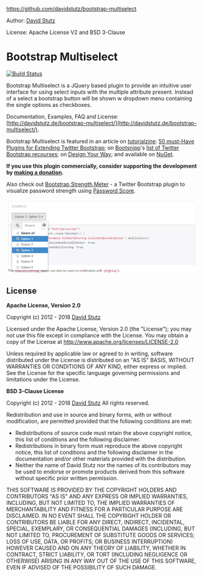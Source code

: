 https://github.com/davidstutz/bootstrap-multiselect

Author: <a href="https://davidstutz.de/"> David Stutz </a>

License: Apache License V2 and BSD 3-Clause

# Bootstrap Multiselect

[![Build Status](https://travis-ci.org/davidstutz/bootstrap-multiselect.svg?branch=master)](https://travis-ci.org/davidstutz/bootstrap-multiselect)

Bootstrap Multiselect is a JQuery based plugin to provide an intuitive user interface for using select inputs with the multiple attribute present. Instead of a select a bootstrap button will be shown w dropdown menu containing the single options as checkboxes.

Documentation, Examples, FAQ and License: [http://davidstutz.de/bootstrap-multiselect/](http://davidstutz.de/bootstrap-multiselect/).

Bootstrap Multiselect is featured in an article on [tutorialzine](http://tutorialzine.com/): [50 must-Have Plugins for Extending Twitter Bootstrap](http://tutorialzine.com/2013/07/50-must-have-plugins-for-extending-twitter-bootstrap/); on [Bootsnipp](http://bootsnipp.com/)'s [list of Twitter Bootstrap recourses](http://bootsnipp.com/resources); on [Design Your Way](http://www.designyourway.net/blog/resources/jquery-bootstrap-plugins/); and available on [NuGet](https://www.nuget.org/packages/Bootstrap.Multiselect/0.9.9).

**If you use this plugin commercially, consider supporting the development by [making a donation](http://davidstutz.de/donate/).**

Also check out [Bootstrap Strength Meter](https://github.com/davidstutz/bootstrap-strength-meter) - a Twitter Bootstrap plugin to visualize password strength using [Password Score](https://github.com/davidstutz/password-score).

![Example of a multiselect.](example.png?raw=true "Example of a multiselect.")

## License

**Apache License, Version 2.0**

Copyright (c) 2012 - 2018 [David Stutz](http://davidstutz.de/)

Licensed under the Apache License, Version 2.0 (the "License"); you may not use this file except in compliance with the License. You may obtain a copy of the License at http://www.apache.org/licenses/LICENSE-2.0

Unless required by applicable law or agreed to in writing, software distributed under the License is distributed on an "AS IS" BASIS, WITHOUT WARRANTIES OR CONDITIONS OF ANY KIND, either express or implied. See the License for the specific language governing permissions and limitations under the License.

**BSD 3-Clause License**

Copyright (c) 2012 - 2018 [David Stutz](http://davidstutz.de/)
All rights reserved.

Redistribution and use in source and binary forms, with or without modification, are permitted provided that the following conditions are met:

* Redistributions of source code must retain the above copyright notice, this list of conditions and the following disclaimer.
* Redistributions in binary form must reproduce the above copyright notice, this list of conditions and the following disclaimer in the documentation and/or other materials provided with the distribution.
* Neither the name of David Stutz nor the names of its contributors may be used to endorse or promote products derived from this software without specific prior written permission.

THIS SOFTWARE IS PROVIDED BY THE COPYRIGHT HOLDERS AND CONTRIBUTORS "AS IS" AND ANY EXPRESS OR IMPLIED WARRANTIES, INCLUDING, BUT NOT LIMITED TO, THE IMPLIED WARRANTIES OF MERCHANTABILITY AND FITNESS FOR A PARTICULAR PURPOSE ARE DISCLAIMED. IN NO EVENT SHALL THE COPYRIGHT HOLDER OR CONTRIBUTORS BE LIABLE FOR ANY DIRECT, INDIRECT, INCIDENTAL, SPECIAL, EXEMPLARY, OR CONSEQUENTIAL DAMAGES (INCLUDING, BUT NOT LIMITED TO, PROCUREMENT OF SUBSTITUTE GOODS OR SERVICES; LOSS OF USE, DATA, OR PROFITS; OR BUSINESS INTERRUPTION) HOWEVER CAUSED AND ON ANY THEORY OF LIABILITY, WHETHER IN CONTRACT, STRICT LIABILITY, OR TORT (INCLUDING NEGLIGENCE OR OTHERWISE) ARISING IN ANY WAY OUT OF THE USE OF THIS SOFTWARE, EVEN IF ADVISED OF THE POSSIBILITY OF SUCH DAMAGE.
